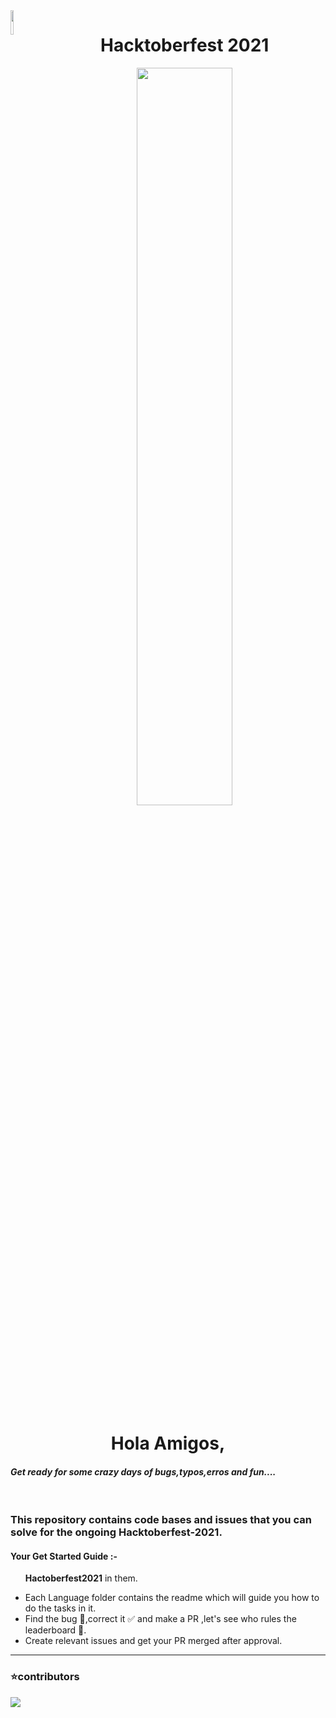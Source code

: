 <img src='https://github.githubassets.com/images/modules/logos_page/GitHub-Mark.png' width='10%' align='left'>

<h1 align="center"> Hacktoberfest 2021 </h1>
<p align='center'><img src='https://hacktoberfest.digitalocean.com/_nuxt/img/logo-hacktoberfest-full.f42e3b1.svg' width='55%'>

<p align='center'><h1 align='center'>Hola Amigos,<h4 style='font-style:italic'>
Get ready for some crazy days of bugs,typos,erros and fun.... </h4> </h1></p>
 <br>

### This repository contains code bases and issues that you can solve for the ongoing Hacktoberfest-2021.

#### Your Get Started Guide :-

<ul>

<strong>Hactoberfest2021</strong> in them.</li>
<li>Each Language folder contains the readme which will guide you how to do the tasks in it.</li>
<li>Find the bug 🐞,correct it ✅ and make a PR ,let's see who rules the leaderboard 🥇.</li>
<li>Create relevant issues and get your PR merged after approval.</li>
</ul>
<hr>

### :star:contributors
<a href="https://github.com/Uniq-dev/hacktober2021/graphs/contributors">
  <img src="https://contrib.rocks/image?repo=Uniq-dev/hacktober2021" />
</a>


